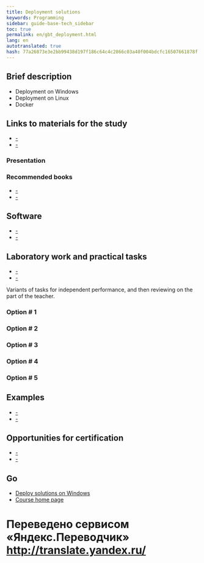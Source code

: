 ```yaml
---
title: Deployment solutions
keywords: Programming
sidebar: guide-base-tech_sidebar
toc: true
permalink: en/gbt_deployment.html
lang: en 
autotranslated: true 
hash: 77a26873e3e2bb99438d197f186c64c4c2866c03a40f004bdcfc16507661878f
---
```


## Brief description

* Deployment on Windows
* Deployment on Linux
* Docker

## Links to materials for the study

* [-]()
* [-]()

### Presentation

### Recommended books

* [-]()
* [-]()

## Software

* [-]()
* [-]()

## Laboratory work and practical tasks

* [-]()
* [-]()

Variants of tasks for independent performance, and then reviewing on the part of the teacher.

### Option # 1

### Option # 2

### Option # 3

### Option # 4

### Option # 5

## Examples

* [-]()
* [-]()

## Opportunities for certification

* [-]()
* [-]()

## Go
* [Deploy solutions on Windows](gbt_deployment_windows.html)
* [Course home page](gbt_landing-page.html)



 # Переведено сервисом «Яндекс.Переводчик» http://translate.yandex.ru/